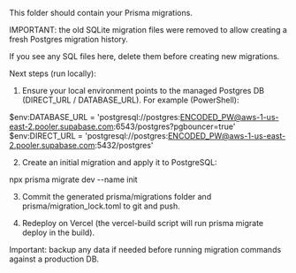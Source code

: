This folder should contain your Prisma migrations.

IMPORTANT: the old SQLite migration files were removed to allow creating a fresh Postgres migration history.

If you see any SQL files here, delete them before creating new migrations.

Next steps (run locally):

1. Ensure your local environment points to the managed Postgres DB (DIRECT_URL / DATABASE_URL). For example (PowerShell):

$env:DATABASE_URL = 'postgresql://postgres:ENCODED_PW@aws-1-us-east-2.pooler.supabase.com:6543/postgres?pgbouncer=true'
$env:DIRECT_URL = 'postgresql://postgres:ENCODED_PW@aws-1-us-east-2.pooler.supabase.com:5432/postgres'

2. Create an initial migration and apply it to PostgreSQL:

npx prisma migrate dev --name init

3. Commit the generated prisma/migrations folder and prisma/migration_lock.toml to git and push.

4. Redeploy on Vercel (the vercel-build script will run prisma migrate deploy in the build).

Important: backup any data if needed before running migration commands against a production DB.
